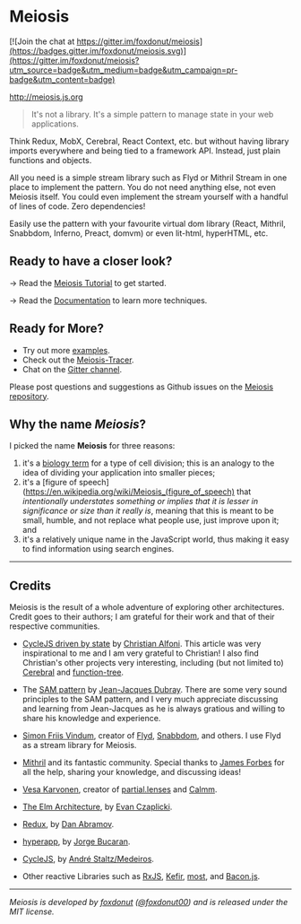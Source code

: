 # Meiosis

[![Join the chat at https://gitter.im/foxdonut/meiosis](https://badges.gitter.im/foxdonut/meiosis.svg)](https://gitter.im/foxdonut/meiosis?utm_source=badge&utm_medium=badge&utm_campaign=pr-badge&utm_content=badge)

http://meiosis.js.org

> It's not a library. It's a simple pattern to manage state in your web applications.

Think Redux, MobX, Cerebral, React Context, etc. but without having library imports everywhere and
being tied to a framework API. Instead, just plain functions and objects.

All you need is a simple stream library such as Flyd or Mithril Stream in one place to implement
the pattern. You do not need anything else, not even Meiosis itself. You could even implement the
stream yourself with a handful of lines of code. Zero dependencies!

Easily use the pattern with your favourite virtual dom library (React, Mithril, Snabbdom,
Inferno, Preact, domvm) or even lit-html, hyperHTML, etc.

## Ready to have a closer look?

→ Read the [Meiosis Tutorial](http://meiosis.js.org/tutorial/toc.html) to get started.

→ Read the [Documentation](http://meiosis.js.org/docs/toc.html) to learn more techniques.

## Ready for More?

- Try out more [examples](http://meiosis.js.org/examples.html).
- Check out the [Meiosis-Tracer](https://github.com/foxdonut/meiosis-tracer).
- Chat on the [Gitter channel](https://gitter.im/foxdonut/meiosis).

Please post questions and suggestions as Github issues on the
[Meiosis repository](https://github.com/foxdonut/meiosis).

## Why the name _Meiosis_?

I picked the name **Meiosis** for three reasons:

1. it's a [biology term](http://en.wikipedia.org/wiki/Meiosis) for a type of cell division; this is
an analogy to the idea of dividing your application into smaller pieces;
2. it's a [figure of speech](https://en.wikipedia.org/wiki/Meiosis_(figure_of_speech) that
_intentionally understates something or implies that it is lesser in significance or size than it
really is_, meaning that this is meant to be small, humble, and not replace what people use,
just improve upon it; and
3. it's a relatively unique name in the JavaScript world, thus making it easy to find information
using search engines.

----

## Credits

Meiosis is the result of a whole adventure of exploring other architectures. Credit goes to their authors; I am grateful
for their work and that of their respective communities.

- [CycleJS driven by state](http://www.christianalfoni.com/articles/2016_04_06_CycleJS-driven-by-state)
by [Christian Alfoni](http://www.christianalfoni.com/). This article was very inspirational to me and
I am very grateful to Christian! I also find Christian's other projects very interesting, including
(but not limited to) [Cerebral](http://cerebraljs.com) and
[function-tree](https://github.com/cerebral/cerebral/tree/master/packages/function-tree#readme).

- The [SAM pattern](http://sam.js.org/) by
[Jean-Jacques Dubray](http://www.ebpml.org/about). There are some very sound principles to the SAM
pattern, and I very much appreciate discussing and learning from Jean-Jacques as he is always gratious
and willing to share his knowledge and experience.

- [Simon Friis Vindum](https://twitter.com/paldepind), creator of
[Flyd](https://github.com/paldepind/flyd),
[Snabbdom](https://github.com/snabbdom/snabbdom), and others. I use Flyd as a stream library for Meiosis.

- [Mithril](http://mithril.js.org) and its fantastic community. Special thanks to
[James Forbes](https://twitter.com/james_a_forbes) for all the help, sharing your knowledge, and
discussing ideas!

- [Vesa Karvonen](https://twitter.com/VesaKarvonen), creator of
[partial.lenses](https://github.com/calmm-js/partial.lenses) and
[Calmm](https://github.com/calmm-js/documentation).

- [The Elm Architecture](http://guide.elm-lang.org/architecture/index.html), by
[Evan Czaplicki](http://evan.czaplicki.us/home).

- [Redux](http://redux.js.org/), by
[Dan Abramov](https://github.com/gaearon).

- [hyperapp](https://github.com/hyperapp/hyperapp), by
[Jorge Bucaran](https://twitter.com/jbucaran).

- [CycleJS](http://cycle.js.org/), by
[André Staltz/Medeiros](http://staltz.com/).

- Other reactive Libraries such as
[RxJS](https://github.com/ReactiveX/rxjs),
[Kefir](https://rpominov.github.io/kefir/),
[most](https://github.com/cujojs/most), and
[Bacon.js](https://baconjs.github.io/).

----

_Meiosis is developed by [foxdonut](https://github.com/foxdonut)
([@foxdonut00](http://twitter.com/foxdonut00)) and is released under the MIT license._

